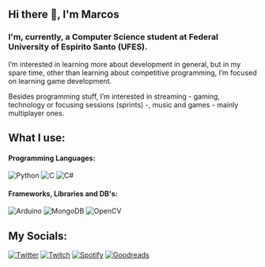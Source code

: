 ## Hi there 👋, I'm Marcos

### I'm, currently, a Computer Science student at Federal University of Espírito Santo (UFES).

I’m interested in learning more about development in general, but in my spare time, other than learning about competitive programming, I’m focused on learning game development.

Besides programming stuff, I’m interested in streaming - gaming, technology or focusing sessions (sprints) -,  music and games - mainly multiplayer ones.

## What I use:

#### Programming Languages:
![Python](https://img.shields.io/badge/python-3670A0?style=for-the-badge&logo=python&logoColor=ffdd54)
![C](https://img.shields.io/badge/c-%2300599C.svg?style=for-the-badge&logo=c&logoColor=white)
![C#](https://img.shields.io/badge/c%23-%23239120.svg?style=for-the-badge&logo=c-sharp&logoColor=white)
<!-- ![PHP](https://img.shields.io/badge/php-%23777BB4.svg?style=for-the-badge&logo=php&logoColor=white) -->
#### Frameworks, Libraries and DB's:
![Arduino](https://img.shields.io/badge/-Arduino-00979D?style=for-the-badge&logo=Arduino&logoColor=white)
![MongoDB](https://img.shields.io/badge/MongoDB-%234ea94b.svg?style=for-the-badge&logo=mongodb&logoColor=white)
![OpenCV](https://img.shields.io/badge/opencv-%23white.svg?style=for-the-badge&logo=opencv&logoColor=white)
<!-- ![Laravel](https://img.shields.io/badge/laravel-%23FF2D20.svg?style=for-the-badge&logo=laravel&logoColor=white)] -->

## My Socials:
<a href="https://twitter.com/haletos" target="_blank">![Twitter](https://img.shields.io/badge/Haletos-%231DA1F2.svg?style=for-the-badge&logo=Twitter&logoColor=white)</a>
<a href="https://www.twitch.tv/haletos" target="_blank">![Twitch](https://img.shields.io/badge/haletos-%239146FF.svg?style=for-the-badge&logo=Twitch&logoColor=white)</a>
<a href="https://open.spotify.com/user/6lhtgzdk20x7jux5gtgishghh" target="_blank">![Spotify](https://img.shields.io/badge/Spotify-1ED760?style=for-the-badge&logo=spotify&logoColor=white)</a>
<a href="https://www.goodreads.com/marcosmello" target="_blank">![Goodreads](https://img.shields.io/badge/Goodreads-372213?style=for-the-badge&logo=goodreads&logoColor=white)</a>
